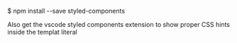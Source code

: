 $ npm install --save styled-components

Also get the vscode styled components extension to show proper CSS hints inside the templat literal
